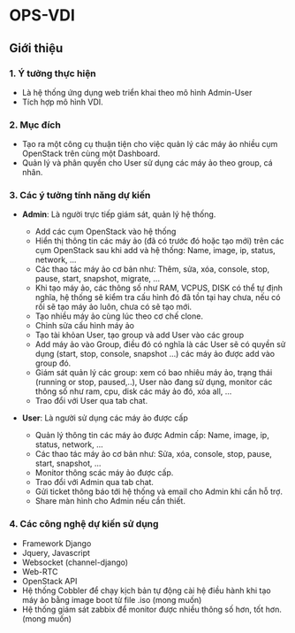 # OPS-VDI
## Giới thiệu
### 1. Ý tưởng thực hiện
- Là hệ thống ứng dụng web triển khai theo mô hình Admin-User
- Tích hợp mô hình VDI.
### 2. Mục đích
- Tạo ra một công cụ thuận tiện cho việc quản lý các máy ảo nhiều cụm OpenStack trên cùng một Dashboard.
- Quản lý và phân quyền cho User sử dụng các máy ảo theo group, cá nhân.
### 3. Các ý tưởng tính năng dự kiến
  - **Admin**: Là người trực tiếp giám sát, quản lý hệ thống.
    - Add các cụm OpenStack vào hệ thống
    - Hiển thị thông tin các máy ảo (đã có trước đó hoặc tạo mới) trên các cụm OpenStack sau khi add và hệ thống: Name, image, ip, status, network, ...
    - Các thao tác máy ảo cơ bản như: Thêm, sửa, xóa, console, stop, pause, start, snapshot, migrate, ...
    - Khi tạo máy ảo, các thông số như RAM, VCPUS, DISK có thể tự định nghĩa, hệ thống sẽ kiểm tra cấu hình đó đã tồn tại hay chưa, nếu có rồi sẽ tạo máy ảo luôn, chưa có sẽ tạo mới.
    - Tạo nhiều máy ảo cùng lúc theo cơ chế clone.
    - Chỉnh sửa cấu hình máy ảo
    - Tạo tài khỏan User, tạo group và add User vào các group
    - Add máy ảo vào Group, điều đó có nghĩa là các User sẽ có quyền sử dụng (start, stop, console, snapshot ...) các máy ảo được add vào group đó.
    - Giám sát quản lý các group: xem có bao nhiêu máy ảo, trạng thái (running or stop, paused,..), User nào đang sử dụng, monitor các thông số như ram, cpu, disk các máy ảo đó, xóa all, ...
    - Trao đổi với User qua tab chat.
    
  - **User**: Là người sử dụng các máy ảo được cấp
    - Quản lý thông tin các máy ảo được Admin cấp: Name, image, ip, status, network, ...
    - Các thao tác máy ảo cơ bản như: Sửa, xóa, console, stop, pause, start, snapshot, ...
    - Monitor thông scác máy ảo được cấp.
    - Trao đổi với Admin qua tab chat.
    - Gửi ticket thông báo tới hệ thống và email cho Admin khi cần hỗ trợ.
    - Share màn hình cho Admin nếu cần thiết.
### 4. Các công nghệ dự kiến sử dụng
- Framework Django
- Jquery, Javascript
- Websocket (channel-django)
- Web-RTC
- OpenStack API
- Hệ thống Cobbler để chạy kịch bản tự động cài hệ điều hành khi tạo máy ảo bằng image boot từ file .iso (mong muốn)
- Hệ thống giám sát zabbix để monitor được nhiều thông số hơn, tốt hơn. (mong muốn)
